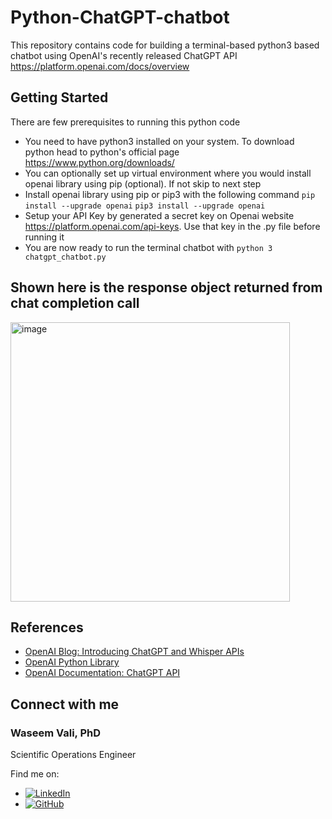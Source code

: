 # Python-ChatGPT-chatbot
This repository contains code for building a terminal-based python3 based chatbot using OpenAI's recently released ChatGPT API
https://platform.openai.com/docs/overview

## Getting Started
There are few prerequisites to running this python code
- You need to have python3 installed on your system. To download python head to python's official page https://www.python.org/downloads/
- You can optionally set up virtual environment where you would install openai library using pip (optional). If not skip to next step
- Install openai library using pip or pip3 with the following command
  `pip install --upgrade openai`
  `pip3 install --upgrade openai`
- Setup your API Key by generated a secret key on Openai website https://platform.openai.com/api-keys. Use that key in the .py file before running it
- You are now ready to run the terminal chatbot with `python 3 chatgpt_chatbot.py`

## Shown here is the response object returned from chat completion call 
<img width="447" alt="image" src="https://github.com/waseemvali/Python-ChatGPT-chatbot/assets/61390358/ec987d90-2424-43a4-9bcd-34d7bd44e3de">

## References
* [OpenAI Blog: Introducing ChatGPT and Whisper APIs](https://openai.com/blog/introducing-chatgpt-and-whisper-apis)
* [OpenAI Python Library](https://github.com/openai/openai-python)
* [OpenAI Documentation: ChatGPT API](https://platform.openai.com/docs/guides/chat)

## Connect with me
### Waseem Vali, PhD 
Scientific Operations Engineer

Find me on:
- [![LinkedIn](https://img.shields.io/badge/-LinkedIn-blue?style=flat-square&logo=linkedin&logoColor=white)](https://www.linkedin.com/in/waseem-vali56/)
- [![GitHub](https://img.shields.io/badge/-GitHub-black?style=flat-square&logo=github&logoColor=white)](https://github.com/waseemvali)
